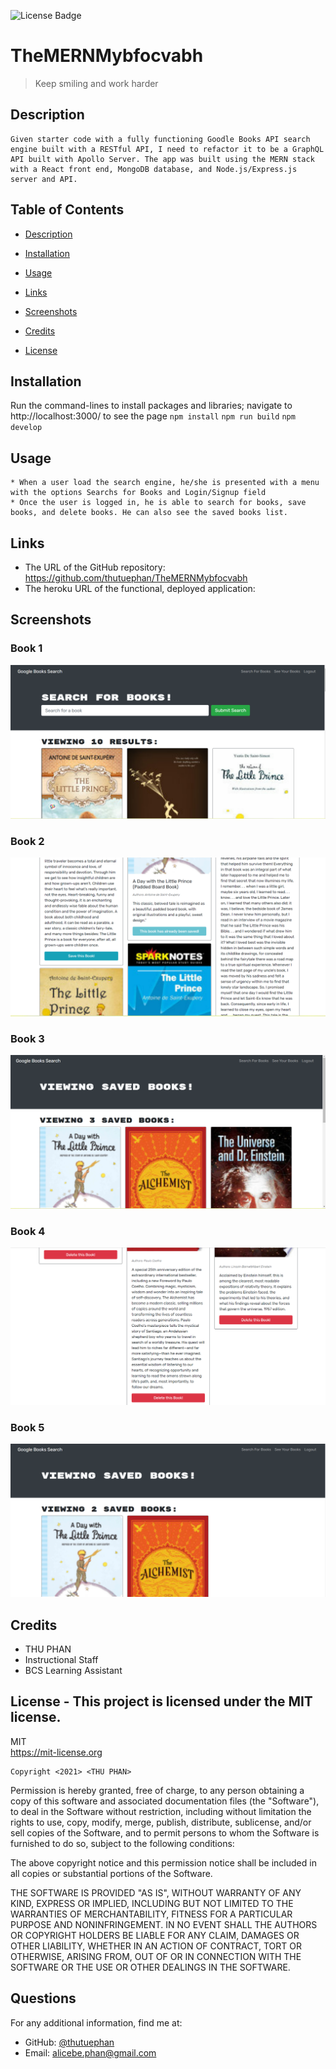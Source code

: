 ![License Badge](https://img.shields.io/badge/license-MIT-green.svg)
# TheMERNMybfocvabh

  
  > Keep smiling and work harder
  
  ## Description
    Given starter code with a fully functioning Goodle Books API search engine built with a RESTful API, I need to refactor it to be a GraphQL API built with Apollo Server. The app was built using the MERN stack with a React front end, MongoDB database, and Node.js/Express.js server and API.

  ## Table of Contents
  - [Description](#)
  - [Installation](#installation)
  - [Usage](#usage)
  - [Links](#links)
  - [Screenshots](#screenshots)
  - [Credits](#credits)
  
  - [License](#license)

  ## Installation
   Run the command-lines to install packages and libraries; navigate to http://localhost:3000/ to see the page
    `npm install` 
    `npm run build`
    `npm develop`

  ## Usage
    * When a user load the search engine, he/she is presented with a menu with the options Searchs for Books and Login/Signup field
    * Once the user is logged in, he is able to search for books, save books, and delete books. He can also see the saved books list.
    
  ## Links
  * The URL of the GitHub repository: https://github.com/thutuephan/TheMERNMybfocvabh
  * The heroku URL of the functional, deployed application: 

  ## Screenshots
  ### Book 1
  ![book1](https://github.com/thutuephan/TheMERNMybfocvabh/blob/main/Assets/book1.png)
  ### Book 2
  ![book2](https://github.com/thutuephan/TheMERNMybfocvabh/blob/main/Assets/book2.png)
  ### Book 3
  ![book3](https://github.com/thutuephan/TheMERNMybfocvabh/blob/main/Assets/book3.png)
  ### Book 4
  ![book4](https://github.com/thutuephan/TheMERNMybfocvabh/blob/main/Assets/book4.png)
  ### Book 5
  ![book5](https://github.com/thutuephan/TheMERNMybfocvabh/blob/main/Assets/book5.png)

  

  ## Credits
  * THU PHAN  
  * Instructional Staff
  * BCS Learning Assistant
  
  ## License - This project is licensed under the MIT license.
  MIT
  <br>
  https://mit-license.org
  
    Copyright <2021> <THU PHAN>

Permission is hereby granted, free of charge, to any person obtaining a copy of this software and associated documentation files (the "Software"), to deal in the Software without restriction, including without limitation the rights to use, copy, modify, merge, publish, distribute, sublicense, and/or sell copies of the Software, and to permit persons to whom the Software is furnished to do so, subject to the following conditions:

The above copyright notice and this permission notice shall be included in all copies or substantial portions of the Software.

THE SOFTWARE IS PROVIDED "AS IS", WITHOUT WARRANTY OF ANY KIND, EXPRESS OR IMPLIED, INCLUDING BUT NOT LIMITED TO THE WARRANTIES OF MERCHANTABILITY, FITNESS FOR A PARTICULAR PURPOSE AND NONINFRINGEMENT. IN NO EVENT SHALL THE AUTHORS OR COPYRIGHT HOLDERS BE LIABLE FOR ANY CLAIM, DAMAGES OR OTHER LIABILITY, WHETHER IN AN ACTION OF CONTRACT, TORT OR OTHERWISE, ARISING FROM, OUT OF OR IN CONNECTION WITH THE SOFTWARE OR THE USE OR OTHER DEALINGS IN THE SOFTWARE.

  
  
  ## Questions
  For any additional information, find me at:
  <br>
  * GitHub: [@thutuephan](https://github.com/thutuephan)
  * Email: [alicebe.phan@gmail.com](mailto:alicebe.phan@gmail.com)


  

  

  



